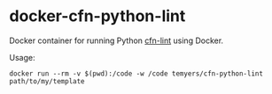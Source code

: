 # docker-cfn-python-lint

Docker container for running Python [cfn-lint](https://github.com/awslabs/cfn-python-lint) using Docker.

Usage:
```
docker run --rm -v $(pwd):/code -w /code temyers/cfn-python-lint path/to/my/template
```
